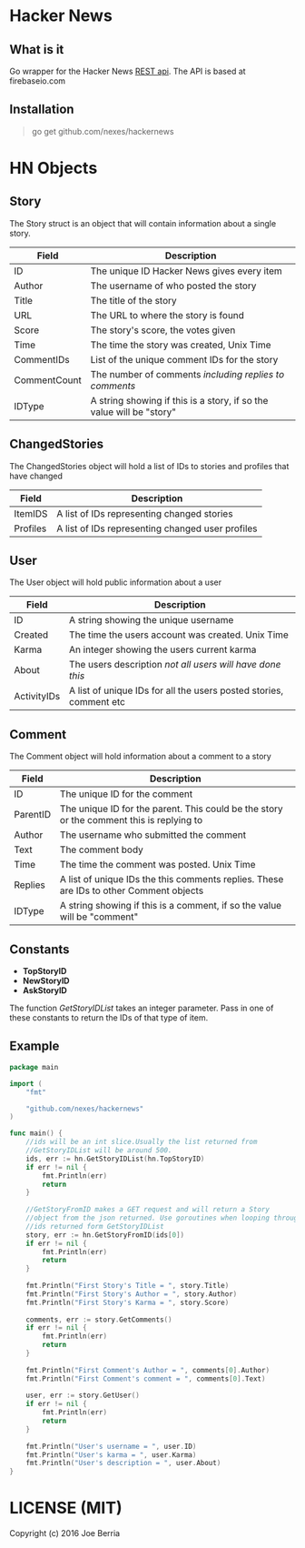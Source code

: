# Hacker News
## What is it
Go wrapper for the Hacker News [REST api](https://github.com/HackerNews/API).
The API is based at firebaseio.com

## Installation
>go get github.com/nexes/hackernews

# HN Objects
## Story
The Story struct is an object that will contain information about a single story.

|Field|Description|
|-----|-----------|
|ID|The unique ID Hacker News gives every item|
|Author| The username of who posted the story|
|Title| The title of the story|
|URL| The URL to where the story is found|
|Score| The story's score, the votes given|
|Time| The time the story was created, Unix Time|
|CommentIDs| List of the unique comment IDs for the story|
|CommentCount| The number of comments _including replies to comments_|
|IDType| A string showing if this is a story, if so the value will be "story"|

## ChangedStories
The ChangedStories object will hold a list of IDs to stories and profiles that have changed

|Field|Description|
|-----|-----------|
|ItemIDS| A list of IDs representing changed stories|
|Profiles| A list of IDs representing changed user profiles|

## User
The User object will hold public information about a user

|Field|Description|
|-----|-----------|
|ID| A string showing the unique username|
|Created| The time the users account was created. Unix Time|
|Karma| An integer showing the users current karma|
|About| The users description _not all users will have done this_|
|ActivityIDs| A list of unique IDs for all the users posted stories, comment etc|

## Comment
The Comment object will hold information about a comment to a story

|Field|Description|
|-----|-----------|
|ID| The unique ID for the comment|
|ParentID| The unique ID for the parent. This could be the story or the comment this is replying to|
|Author| The username who submitted the comment|
|Text| The comment body|
|Time| The time the comment was posted. Unix Time|
|Replies| A list of unique IDs the this comments replies. These are IDs to other Comment objects|
|IDType| A string showing if this is a comment, if so the value will be "comment"|

## Constants
* **TopStoryID**
* **NewStoryID**
* **AskStoryID**

The function _GetStoryIDList_ takes an integer parameter. Pass in one of these constants to return the IDs of that type of item.

## Example
```Go
package main

import (
	"fmt"

	"github.com/nexes/hackernews"
)

func main() {
    //ids will be an int slice.Usually the list returned from 
    //GetStoryIDList will be around 500.
    ids, err := hn.GetStoryIDList(hn.TopStoryID)
    if err != nil {
        fmt.Println(err)
        return
    }
    
    //GetStoryFromID makes a GET request and will return a Story
    //object from the json returned. Use goroutines when looping through all
    //ids returned form GetStoryIDList
    story, err := hn.GetStoryFromID(ids[0])
    if err != nil {
        fmt.Println(err)
        return
    }
    
    fmt.Println("First Story's Title = ", story.Title)
    fmt.Println("First Story's Author = ", story.Author)
    fmt.Println("First Story's Karma = ", story.Score)
    
    comments, err := story.GetComments()
    if err != nil {
        fmt.Println(err)
        return
    }
    
    fmt.Println("First Comment's Author = ", comments[0].Author)
    fmt.Println("First Comment's comment = ", comments[0].Text)
    
    user, err := story.GetUser()
    if err != nil {
        fmt.Println(err)
        return
    }
    
    fmt.Println("User's username = ", user.ID)
    fmt.Println("User's karma = ", user.Karma)
    fmt.Println("User's description = ", user.About)
}
```

# LICENSE (MIT)
Copyright (c) 2016 Joe Berria
